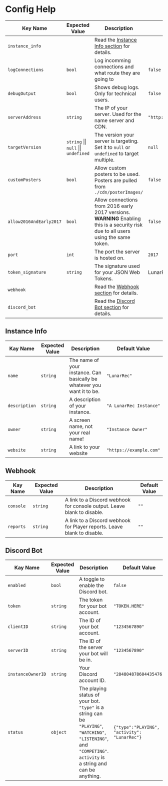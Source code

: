 # Config Help

| Key Name                | Expected Value                        | Description                                                                                                                          | Default Value                          |
|-------------------------|---------------------------------------|--------------------------------------------------------------------------------------------------------------------------------------|----------------------------------------|
| `instance_info`         |                                       | Read the [Instance Info section](#instance-info) for details.                                                                                          |                                        |
| `logConnections`        | `bool`                                | Log incomming connections and what route they are going to                                                                           | `false`                                |
| `debugOutput`           | `bool`                                | Shows debug logs. Only for technical users.                                                                                          | `false`                                |
| `serverAddress`         | `string`                              | The IP of your server. Used for the name server and CDN.                                                                             | `"http://localhost:2017"`              |
| `targetVersion`         | `string` \|\| `null` \|\| `undefined` | The version your server is targeting.  Set it to `null` or `undefined` to target multiple.                                           | `null`                                 |
| `customPosters`         | `bool`                                | Allow custom posters to be used. Posters are pulled from `./cdn/posterImages/`                                                       | `false`                                |
| `allow2016AndEarly2017` | `bool`                                | Allow connections from 2016 early 2017 versions. **WARNING** Enabling this is a security risk due to all users using the same token. | `false`                                |
| `port`                  | `int`                                 | The port the server is hosted on.                                                                                                    | `2017`                                 |
| `token_signature`       | `string`                              | The signature used for your JSON Web Tokens.                                                                                         | LunarRec_ReplaceMeWithSomethingElsePlz |
| `webhook`               |                                       | Read the [Webhook section](#webhook) for details.                                                                                                |                                        |
| `discord_bot`           |                                       | Read the [Discord Bot section](#discord-bot) for details.                                                                                            |                                        |

## Instance Info

| Kay Name      | Expected Value | Description                                                             | Default Value           |
|---------------|----------------|-------------------------------------------------------------------------|-------------------------|
| `name`        | `string`       | The name of your instance. Can basically be whatever you want it to be. | `"LunarRec"`            |
| `description` | `string`       | A description of your instance.                                         | `"A LunarRec Instance"` |
| `owner`       | `string`       | A screen name, not your real name!                                      | `"Instance Owner"`      |
| `website`     | `string`       | A link to your website                                                  | `"https://example.com"` |

## Webhook

| Kay Name  | Expected Value | Description                                                             | Default Value |
|-----------|----------------|-------------------------------------------------------------------------|---------------|
| `console` | `string`       | A link to a Discord webhook for console output. Leave blank to disable. | `""`          |
| `reports` | `string`       | A link to a Discord webhook for Player reports. Leave blank to disable. | `""`          |

## Discord Bot

| Kay Name          | Expected Value | Description                                                                                                                             | Default Value                                |
|-------------------|----------------|-----------------------------------------------------------------------------------------------------------------------------------------|----------------------------------------------|
| `enabled`         | `bool`         | A toggle to enable the Discord bot.                                                                                                     | `false`                                      |
| `token`           | `string`       | The token for your bot account.                                                                                                         | `"TOKEN.HERE"`                               |
| `clientID`        | `string`       | The ID of your bot account.                                                                                                             | `"1234567890"`                               |
| `serverID`        | `string`       | The ID of the server your bot will be in.                                                                                               | `"1234567890"`                               |
| `instanceOwnerID` | `string`       | Your Discord account ID.                                                                                                                | `"284804878604435476"`                       |
| `status`          | `object`       | The playing status of your bot. `"type"` is a string can be `"PLAYING"`, `"WATCHING"`, `"LISTENING"`, and `"COMPETING"`. `activity` is a string and can be anything. | `{"type":"PLAYING", "activity": "LunarRec"}` |